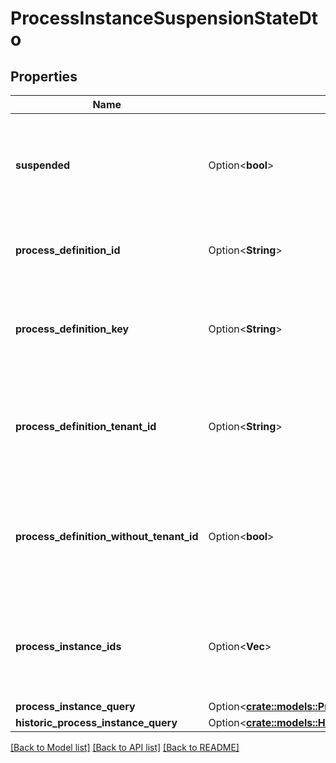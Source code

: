# ProcessInstanceSuspensionStateDto

## Properties

Name | Type | Description | Notes
------------ | ------------- | ------------- | -------------
**suspended** | Option<**bool**> | A `Boolean` value which indicates whether to activate or suspend a given process instance. When the value is set to `true`, the given process instance will be suspended and when the value is set to `false`, the given process instance will be activated. | [optional]
**process_definition_id** | Option<**String**> | The process definition id of the process instances to activate or suspend.  **Note**: This parameter can be used only with combination of `suspended`. | [optional]
**process_definition_key** | Option<**String**> | The process definition key of the process instances to activate or suspend.  **Note**: This parameter can be used only with combination of `suspended`, `processDefinitionTenantId`, and `processDefinitionWithoutTenantId`. | [optional]
**process_definition_tenant_id** | Option<**String**> | Only activate or suspend process instances of a process definition which belongs to a tenant with the given id.  **Note**: This parameter can be used only with combination of `suspended`, `processDefinitionKey`, and `processDefinitionWithoutTenantId`. | [optional]
**process_definition_without_tenant_id** | Option<**bool**> | Only activate or suspend process instances of a process definition which belongs to no tenant. Value may only be true, as false is the default behavior.  **Note**: This parameter can be used only with combination of `suspended`, `processDefinitionKey`, and `processDefinitionTenantId`. | [optional]
**process_instance_ids** | Option<**Vec<String>**> | A list of process instance ids which defines a group of process instances which will be activated or suspended by the operation.  **Note**: This parameter can be used only with combination of `suspended`, `processInstanceQuery`, and `historicProcessInstanceQuery`. | [optional]
**process_instance_query** | Option<[**crate::models::ProcessInstanceQueryDto**](ProcessInstanceQueryDto.md)> |  | [optional]
**historic_process_instance_query** | Option<[**crate::models::HistoricProcessInstanceQueryDto**](HistoricProcessInstanceQueryDto.md)> |  | [optional]

[[Back to Model list]](../README.md#documentation-for-models) [[Back to API list]](../README.md#documentation-for-api-endpoints) [[Back to README]](../README.md)


